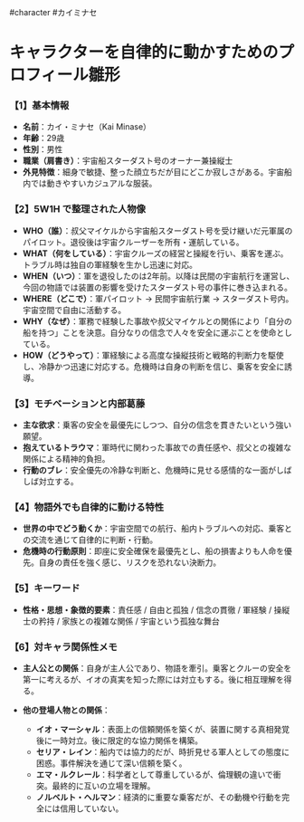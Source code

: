 #character #カイミナセ

# キャラクターを自律的に動かすためのプロフィール雛形

### 【1】基本情報

* **名前**：カイ・ミナセ（Kai Minase）
* **年齢**：29歳
* **性別**：男性
* **職業（肩書き）**：宇宙船スターダスト号のオーナー兼操縦士
* **外見特徴**：細身で敏捷、整った顔立ちだが目にどこか寂しさがある。宇宙船内では動きやすいカジュアルな服装。

### 【2】5W1H で整理された人物像

* **WHO（誰）**：叔父マイケルから宇宙船スターダスト号を受け継いだ元軍属のパイロット。退役後は宇宙クルーザーを所有・運航している。
* **WHAT（何をしている）**：宇宙クルーズの経営と操縦を行い、乗客を運ぶ。トラブル時は独自の軍経験を生かし迅速に対応。
* **WHEN（いつ）**：軍を退役したのは2年前。以降は民間の宇宙航行を運営し、今回の物語では装置の影響を受けたスターダスト号の事件に巻き込まれる。
* **WHERE（どこで）**：軍パイロット → 民間宇宙航行業 → スターダスト号内。宇宙空間で自由に活動する。
* **WHY（なぜ）**：軍務で経験した事故や叔父マイケルとの関係により「自分の船を持つ」ことを決意。自分なりの信念で人々を安全に運ぶことを使命としている。
* **HOW（どうやって）**：軍経験による高度な操縦技術と戦略的判断力を駆使し、冷静かつ迅速に対応する。危機時は自身の判断を信じ、乗客を安全に誘導。

### 【3】モチベーションと内部葛藤

* **主な欲求**：乗客の安全を最優先にしつつ、自分の信念を貫きたいという強い願望。
* **抱えているトラウマ**：軍時代に関わった事故での責任感や、叔父との複雑な関係による精神的負担。
* **行動のブレ**：安全優先の冷静な判断と、危機時に見せる感情的な一面がしばしば対立する。

### 【4】物語外でも自律的に動ける特性

* **世界の中でどう動くか**：宇宙空間での航行、船内トラブルへの対応、乗客との交流を通じて自律的に判断・行動。
* **危機時の行動原則**：即座に安全確保を最優先とし、船の損害よりも人命を優先。自身の責任を強く感じ、リスクを恐れない決断力。

### 【5】キーワード

* **性格・思想・象徴的要素**：責任感 / 自由と孤独 / 信念の貫徹 / 軍経験 / 操縦士の矜持 / 家族との複雑な関係 / 宇宙という孤独な舞台

### 【6】対キャラ関係性メモ

* **主人公との関係**：自身が主人公であり、物語を牽引。乗客とクルーの安全を第一に考えるが、イオの真実を知った際には対立もする。後に相互理解を得る。
* **他の登場人物との関係**：

  * **イオ・マーシャル**：表面上の信頼関係を築くが、装置に関する真相発覚後に一時対立。後に限定的な協力関係を構築。
  * **セリア・レイン**：船内では協力的だが、時折見せる軍人としての態度に困惑。事件解決を通じて深い信頼を築く。
  * **エマ・ルクレール**：科学者として尊重しているが、倫理観の違いで衝突。最終的に互いの立場を理解。
  * **ノルベルト・ヘルマン**：経済的に重要な乗客だが、その動機や行動を完全には信用していない。

